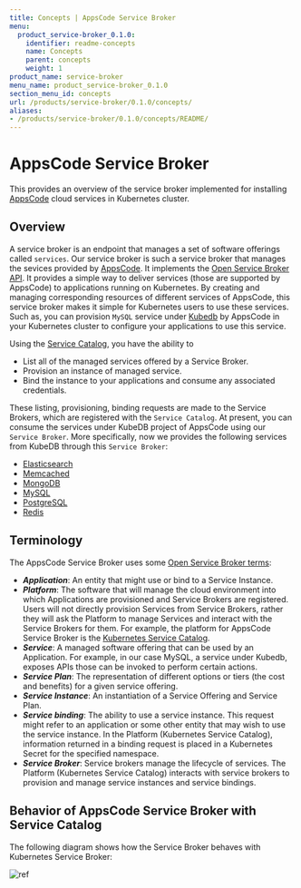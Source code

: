 ```yaml
---
title: Concepts | AppsCode Service Broker
menu:
  product_service-broker_0.1.0:
    identifier: readme-concepts
    name: Concepts
    parent: concepts
    weight: 1
product_name: service-broker
menu_name: product_service-broker_0.1.0
section_menu_id: concepts
url: /products/service-broker/0.1.0/concepts/
aliases:
- /products/service-broker/0.1.0/concepts/README/
---
```


# AppsCode Service Broker

This provides an overview of the service broker implemented for installing [AppsCode](https://appscode.com/) cloud services in Kubernetes cluster.

## Overview

A service broker is an endpoint that manages a set of software offerings called `services`. Our service broker is such a service broker that manages the sevices provided by [AppsCode](https://appscode.com/). It implements the [Open Service Broker API](https://openservicebrokerapi.org/). It provides a simple way to deliver services (those are supported by AppsCode) to applications running on Kubernetes. By creating and managing corresponding resources of different services of AppsCode, this service broker makes it simple for Kubernetes users to use these services. Such as, you can provision `MySQL` service under [Kubedb](https://kubedb.com) by AppsCode in your Kubernetes cluster to configure your applications to use this service.

Using the [Service Catalog](https://kubernetes.io/docs/concepts/extend-kubernetes/service-catalog/), you have the ability to

- List all of the managed services offered by a Service Broker.
- Provision an instance of managed service.
- Bind the instance to your applications and consume any associated credentials.

These listing, provisioning, binding requests are made to the Service Brokers, which are registered with the `Service Catalog`. At present, you can consume the services under KubeDB project of AppsCode using our `Service Broker`. More specifically, now we provides the following services from KubeDB through this `Service Broker`:

- [Elasticsearch](https://kubedb.com/docs/0.10.0/guides/elasticsearch/)
- [Memcached](https://kubedb.com/docs/0.10.0/guides/memcached/)
- [MongoDB](https://kubedb.com/docs/0.10.0/guides/mongodb/)
- [MySQL](https://kubedb.com/docs/0.10.0/guides/mysql/)
- [PostgreSQL](https://kubedb.com/docs/0.10.0/guides/postgres/)
- [Redis](https://kubedb.com/docs/0.10.0/guides/redis/)

## Terminology

The AppsCode Service Broker uses some [Open Service Broker terms](https://github.com/openservicebrokerapi/servicebroker/tree/master/spec.md#terminology):

- ***Application***: An entity that might use or bind to a Service Instance.
- ***Platform***: The software that will manage the cloud environment into which Applications are provisioned and Service Brokers are registered. Users will not directly provision Services from Service Brokers, rather they will ask the Platform to manage Services and interact with the Service Brokers for them. For example, the platform for AppsCode Service Broker is the [Kubernetes Service Catalog](https://kubernetes.io/docs/concepts/service-catalog/).
- ***Service***: A managed software offering that can be used by an Application. For example, in our case MySQL, a service under Kubedb, exposes APIs those can be invoked to perform certain actions.
- ***Service Plan***: The representation of different options or tiers (the cost and benefits) for a given service offering.
- ***Service Instance***: An instantiation of a Service Offering and Service Plan.
- ***Service binding***: The ability to use a service instance. This request might refer to an application or some other entity that may wish to use the service instance. In the Platform (Kubernetes Service Catalog), information returned in a binding request is placed in a Kubernetes Secret for the specified namespace.
- ***Service Broker***: Service brokers manage the lifecycle of services. The Platform (Kubernetes Service Catalog) interacts with service brokers to provision and manage service instances and service bindings.

## Behavior of AppsCode Service Broker with Service Catalog

The following diagram shows how the Service Broker behaves with Kubernetes Service Broker:

![ref](/products/service-broker/0.1.0/images/behaviour.png)
